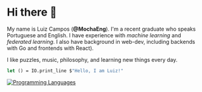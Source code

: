 # Hi there 👋

My name is Luiz Campos (**@MochaEng**). I'm a recent graduate who speaks Portuguese and English. I have experience with _machine learning_ and _federated learning_. I also have background in web-dev, including backends with Go and frontends with React).

I like puzzles, music, philosophy, and learning new things every day.

```ocaml
let () = IO.print_line $"Hello, I am Luiz!"
```

[![Programming Languages](https://skillicons.dev/icons?i=ts,py,go,rust,ocaml)](https://skillicons.dev)
